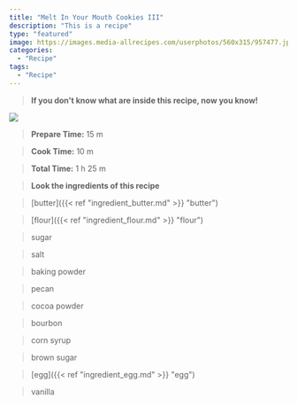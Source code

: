 ```yaml
---
title: "Melt In Your Mouth Cookies III"
description: "This is a recipe"
type: "featured"
image: https://images.media-allrecipes.com/userphotos/560x315/957477.jpg
categories: 
  - "Recipe"
tags: 
  - "Recipe"
---
```



>**If you don't know what are inside this recipe, now you know!**

![](../images/Recipes-Banner.jpg)
> **Prepare Time:** 15 m


> **Cook Time:** 10 m


> **Total Time:** 1 h 25 m

> **Look the ingredients of this recipe**

> [butter]({{< ref "ingredient_butter.md" >}} "butter")

> [flour]({{< ref "ingredient_flour.md" >}} "flour")

> sugar

> salt

> baking powder

> pecan

> cocoa powder

> bourbon

> corn syrup

> brown sugar

> [egg]({{< ref "ingredient_egg.md" >}} "egg")

> vanilla

